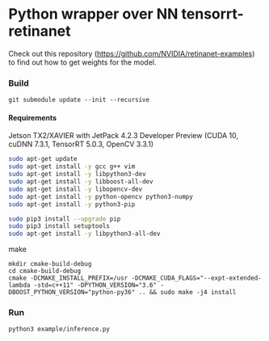 # Python wrapper over NN tensorrt-retinanet

Check out this repository (https://github.com/NVIDIA/retinanet-examples) to find out how to get weights for the model.

### Build

```
git submodule update --init --recursive
```

#### Requirements
Jetson TX2/XAVIER with JetPack 4.2.3 Developer Preview (CUDA 10, cuDNN 7.3.1, TensorRT 5.0.3, OpenCV 3.3.1)

```bash
sudo apt-get update
sudo apt-get install -y gcc g++ vim
sudo apt-get install -y libpython3-dev
sudo apt-get install -y libboost-all-dev
sudo apt-get install -y libopencv-dev
sudo apt-get install -y python-opencv python3-numpy
sudo apt-get install -y python3-pip

sudo pip3 install --upgrade pip
sudo pip3 install setuptools
sudo apt-get install -y libpython3-all-dev
```

make
```
mkdir cmake-build-debug
cd cmake-build-debug
cmake -DCMAKE_INSTALL_PREFIX=/usr -DCMAKE_CUDA_FLAGS="--expt-extended-lambda -std=c++11" -DPYTHON_VERSION="3.6" -DBOOST_PYTHON_VERSION="python-py36" .. && sudo make -j4 install
```

### Run

```bash
python3 example/inference.py
```